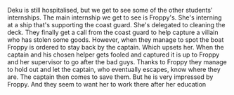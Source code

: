 Deku is still hospitalised, but we get to see some of the other students' internships. The main internship we get to see is Froppy's. She's interning at a ship that's supporting the coast guard. She's delegated to cleaning the deck. They finally get a call from the coast guard to help capture a villain who has stolen some goods. However, when they manage to spot the boat Froppy is ordered to stay back by the captain. Which upsets her. When the captain and his chosen helper gets fooled and captured it is up to Froppy and her supervisor to go after the bad guys. Thanks to Froppy they manage to hold out and let the captain, who eventually escapes, know where they are. The captain then comes to save them. But he is very impressed by Froppy. And they seem to want her to work there after her education